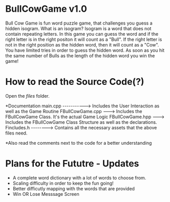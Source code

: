 # BullCowGame v1.0
Bull Cow Game is fun word puzzle game, that challenges you guess a hidden isogram. What is an isogram? Isogram is a word that
does not contain repeating letters. In this game you can guess the word and if the right letter is in the right positon it will
count as a "Bull". If the right letter is not in the right position as the hidden word, then it will count as a "Cow".
You have limited tries in order to guess the hidden word. As soon as you hit the same number of Bulls as the length of the hidden
word you win the game! 

# How to read the Source Code(?)
Open the *files* folder.

*Documentation
main.cpp -----------> Includes the User Interaction as well as the Game Routine
FBullCowGame.cpp ---> Includes the FBullCowGame Class. It's the actual Game Logic
FBullCowGame.hpp ---> Includes the FBullCowGame Class Structure as well as the declarations.
Fincludes.h --------> Contains all the necessary assets that the above files need.

*Also read the comments next to the code for a better understanding 

# Plans for the Fututre - Updates 

- A complete word dictionary with a lot of words to choose from.
- Scaling difficulty in order to keep the fun going!
- Better difficutly mapping with the words that are provided
- Win OR Lose Messsage Screen
